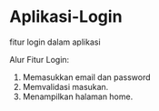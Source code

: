 # Aplikasi-Login
fitur login dalam aplikasi

Alur Fitur Login:
1. Memasukkan email dan password
2. Memvalidasi masukan.
3. Menampilkan halaman home.
